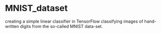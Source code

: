 # MNIST_dataset
 creating a simple linear classifier in TensorFlow
classifying images of hand-written digits from the so-called MNIST data-set.
